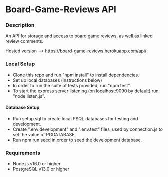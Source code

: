# Board-Game-Reviews API

### Description

An API for storage and access to board game reviews, as well as linked review comments.

Hosted version --> https://board-game-reviews.herokuapp.com/api/

### Local Setup

- Clone this repo and run "npm install" to install dependencies.
- Set up local databases (instructions below)
- In order to run the suite of tests provided, run "npm test".
- To start the express server listening (on localhost:9090 by default) run "node listen.js".

#### Database Setup

- Run setup.sql to create local PSQL databases for testing and development.
- Create ".env.development" and ".env.test" files, used by connection.js to set the value of PGDATABASE.
- Run npm run seed in order to seed the development database.

### Requirements

- Node.js v16.0 or higher
- PostgreSQL v13.0 or higher
